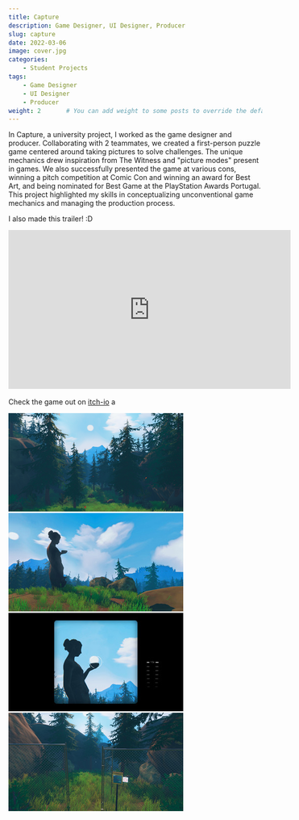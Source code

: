 ```yaml
---
title: Capture
description: Game Designer, UI Designer, Producer
slug: capture
date: 2022-03-06
image: cover.jpg
categories:
    - Student Projects
tags:
    - Game Designer
    - UI Designer
    - Producer
weight: 2       # You can add weight to some posts to override the default sorting (date descending)
---
```


In Capture, a university project, I worked as the game designer and producer. Collaborating with 2 teammates, we created a first-person puzzle game centered around taking pictures to solve challenges. The unique mechanics drew inspiration from The Witness and "picture modes" present in games. We also successfully presented the game at various cons, winning a pitch competition at Comic Con and winning an award for Best Art, and being nominated for Best Game at the PlayStation Awards Portugal. This project highlighted my skills in conceptualizing unconventional game mechanics and managing the production process.

I also made this trailer! :D
<iframe width="560" height="315" src="https://www.youtube.com/embed/Rc5axouaJug?si=-fXLLTd2OC89pfEd" title="YouTube video player" frameborder="0" allow="accelerometer; autoplay; clipboard-write; encrypted-media; gyroscope; picture-in-picture; web-share" allowfullscreen></iframe>

Check the game out on [itch-io](https://oxstudio.itch.io/capture)
a

![Image 1](c1.png) ![Image 2](c2.jpg) ![Image 3](c3.jpg) ![Image 4](c4.jpg)